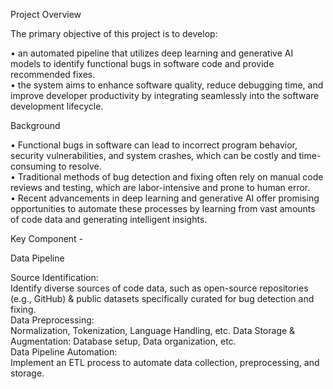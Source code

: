 Project Overview

The primary objective of this project is to develop:

• an automated pipeline that utilizes deep learning and generative AI models
to identify functional bugs in software code and provide recommended fixes.  
• the system aims to enhance software quality, reduce debugging time, and
improve developer productivity by integrating seamlessly into the software
development lifecycle.

Background

• Functional bugs in software can lead to incorrect program behavior,
security vulnerabilities, and system crashes, which can be costly and
time-consuming to resolve.  
• Traditional methods of bug detection and fixing often rely on manual
code reviews and testing, which are labor-intensive and prone to
human error.  
• Recent advancements in deep learning and generative AI offer
promising opportunities to automate these processes by learning
from vast amounts of code data and generating intelligent insights.  

Key Component -   

Data Pipeline  

Source Identification:  
Identify diverse sources of code
data, such as open-source
repositories (e.g., GitHub) &
public datasets specifically
curated for bug detection and
fixing.  
Data Preprocessing:  
Normalization, Tokenization,
Language Handling, etc.
Data Storage & Augmentation:
Database setup, Data organization,
etc.  
Data Pipeline Automation:  
Implement an ETL process to
automate data collection,
preprocessing, and storage.

